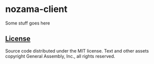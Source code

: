 # nozama-client

Some stuff goes here

## [License](LICENSE)

Source code distributed under the MIT license. Text and other assets copyright
General Assembly, Inc., all rights reserved.
